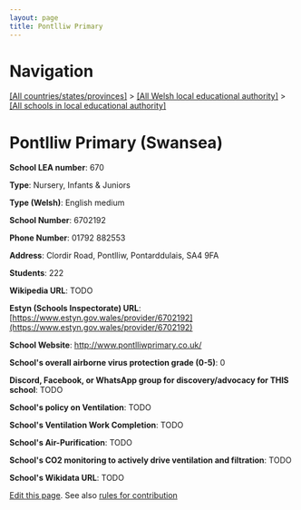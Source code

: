 ```yaml
---
layout: page
title: Pontlliw Primary
---
```

# Navigation

[[All countries/states/provinces]](../../..) > [[All Welsh local educational authority]](../..) > [[All schools in local educational authority]](..)

# Pontlliw Primary (Swansea)

**School LEA number**: 670

**Type**: Nursery, Infants & Juniors

**Type (Welsh)**: English medium

**School Number**: 6702192

**Phone Number**: 01792 882553

**Address**: Clordir Road, Pontlliw, Pontarddulais, SA4 9FA

**Students**: 222

**Wikipedia URL**: TODO

**Estyn (Schools Inspectorate) URL**: [https://www.estyn.gov.wales/provider/6702192](https://www.estyn.gov.wales/provider/6702192)

**School Website**: http://www.pontlliwprimary.co.uk/

**School's overall airborne virus protection grade (0-5)**: 0

**Discord, Facebook, or WhatsApp group for discovery/advocacy for THIS school**: TODO

**School's policy on Ventilation**: TODO

**School's Ventilation Work Completion**: TODO

**School's Air-Purification**: TODO

**School's CO2 monitoring to actively drive ventilation and filtration**: TODO

**School's Wikidata URL**: TODO




[Edit this page](https://github.com/ventilate-schools/Wales/edit/prif/./Swansea/Pontlliw_Primary.md). See also [rules for contribution](../../../contribution-rules/)